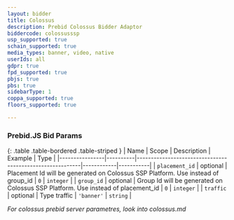 ```yaml
---
layout: bidder
title: Colossus
description: Prebid Colossus Bidder Adaptor
biddercode: colossusssp
usp_supported: true
schain_supported: true
media_types: banner, video, native
userIds: all
gdpr: true
fpd_supported: true
pbjs: true
pbs: true
sidebarType: 1
coppa_supported: true
floors_supported: true

---
```


### Prebid.JS Bid Params

{: .table .table-bordered .table-striped }
| Name           | Scope    | Description                                              | Example    | Type      |
|----------------|----------|----------------------------------------------------------|------------|-----------|
| `placement_id` | optional | Placement Id will be generated on Colossus SSP Platform. Use instead of group_id | `0`        | `integer` |
| `group_id`     | optional | Group Id will be generated on Colossus SSP Platform. Use instead of placement_id  | `0`        | `integer` |
| `traffic`      | optional | Type traffic                                             | `'banner'` | `string`  |

*For colossus prebid server parametres, look into colossus.md*
